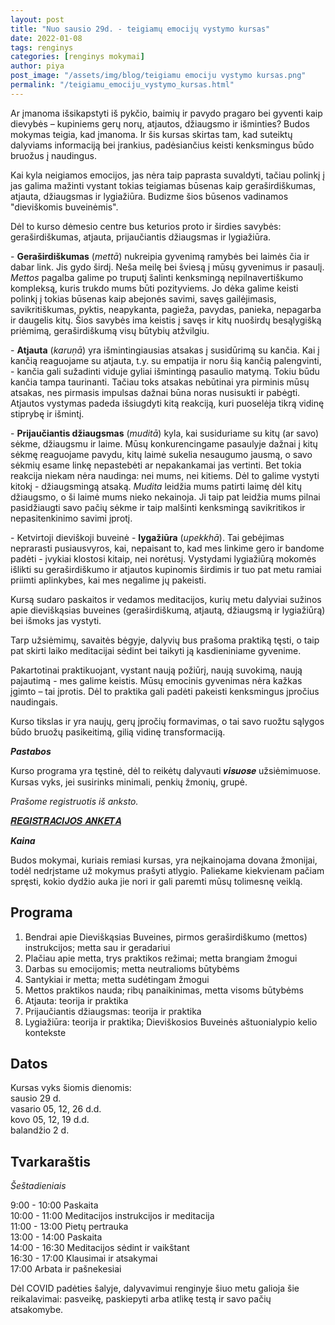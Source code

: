 ```yaml
---
layout: post
title: "Nuo sausio 29d. - teigiamų emocijų vystymo kursas"
date: 2022-01-08
tags: renginys
categories: [renginys mokymai]
author: piya
post_image: "/assets/img/blog/teigiamu emociju vystymo kursas.png"
permalink: "/teigiamu_emociju_vystymo_kursas.html"
---
```

Ar įmanoma išsikapstyti iš pykčio, baimių ir pavydo pragaro bei gyventi kaip dievybės – kupiniems gerų norų, atjautos, džiaugsmo ir išminties? Budos mokymas teigia, kad įmanoma.
Ir šis kursas skirtas tam, kad suteiktų dalyviams informaciją bei įrankius, padėsiančius keisti kenksmingus būdo bruožus į naudingus.

Kai kyla neigiamos emocijos, jas nėra taip paprasta suvaldyti, tačiau polinkį į jas galima mažinti vystant tokias teigiamas būsenas kaip geraširdiškumas, atjauta, džiaugsmas ir lygiažiūra. Budizme šios būsenos vadinamos "dieviškomis buveinėmis".

Dėl to kurso dėmesio centre bus keturios proto ir širdies savybės: geraširdiškumas, atjauta, prijaučiantis džiaugsmas ir lygiažiūra.

\- **Geraširdiškumas** (*mettā*) nukreipia gyvenimą ramybės bei laimės čia ir dabar link. Jis gydo širdį. Neša meilę bei šviesą į mūsų gyvenimus ir pasaulį. *Mettos* pagalba galime po truputį šalinti kenksmingą nepilnavertiškumo kompleksą, kuris trukdo mums būti pozityviems. Jo dėka galime keisti polinkį į tokias būsenas kaip abejonės savimi, savęs gailėjimasis, savikritiškumas, pyktis, neapykanta, pagieža, pavydas, panieka, nepagarba ir daugelis kitų. Šios savybės ima keistis į savęs ir kitų nuoširdų besąlygišką priėmimą, geraširdiškumą visų būtybių atžvilgiu.

\- **Atjauta** (*karuṇā*) yra išmintingiausias atsakas į susidūrimą su kančia. Kai į kančią reaguojame su atjauta, t.y. su empatija ir noru šią kančią palengvinti, - kančia gali sužadinti viduje gyliai išmintingą pasaulio matymą. Tokiu būdu kančia tampa taurinanti.
Tačiau toks atsakas nebūtinai yra pirminis mūsų atsakas, nes pirmasis impulsas dažnai būna noras nusisukti ir pabėgti.
Atjautos vystymas padeda išsiugdyti kitą reakciją, kuri puoselėja tikrą vidinę stiprybę ir išmintį.

\- **Prijaučiantis džiaugsmas** (*muditā*) kyla, kai susiduriame su kitų (ar savo) sėkme, džiaugsmu ir laime. Mūsų konkurencingame pasaulyje dažnai į kitų sėkmę reaguojame pavydu, kitų laimė sukelia nesaugumo jausmą, o savo sėkmių esame linkę nepastebėti ar nepakankamai jas vertinti. Bet tokia reakcija niekam nėra naudinga: nei mums, nei kitiems.
Dėl to galime vystyti kitokį - džiaugsmingą atsaką. *Mudita* leidžia mums patirti laimę dėl kitų džiaugsmo, o ši laimė mums nieko nekainoja. Ji taip pat leidžia mums pilnai pasidžiaugti savo pačių sėkme ir taip malšinti kenksmingą savikritikos ir nepasitenkinimo savimi įprotį.

\- Ketvirtoji dieviškoji buveinė - **lygažiūra** (*upekkhā*). Tai gebėjimas neprarasti pusiausvyros, kai, nepaisant to, kad mes linkime gero ir bandome padėti - įvykiai klostosi kitaip, nei norėtusį.
Vystydami lygiažiūrą mokomės išlikti su geraširdiškumo ir atjautos kupinomis širdimis ir tuo pat metu ramiai priimti aplinkybes, kai mes negalime jų pakeisti.

Kursą sudaro paskaitos ir vedamos meditacijos, kurių metu dalyviai sužinos apie dieviškąsias buveines (geraširdiškumą, atjautą, džiaugsmą ir lygiažiūrą) bei išmoks jas vystyti.

Tarp užsiėmimų, savaitės bėgyje, dalyvių bus prašoma praktiką tęsti, o taip pat skirti laiko meditacijai sėdint bei taikyti ją kasdieniniame gyvenime.

Pakartotinai praktikuojant, vystant naują požiūrį, naują suvokimą, naują pajautimą - mes galime keistis. Mūsų emocinis gyvenimas nėra kažkas įgimto – tai įprotis. Dėl to praktika gali padėti pakeisti kenksmingus įpročius naudingais.

Kurso tikslas ir yra naujų, gerų įpročių formavimas, o tai savo ruožtu sąlygos būdo bruožų pasikeitimą, gilią vidinę transformaciją.

***Pastabos***

Kurso programa yra tęstinė, dėl to reikėtų dalyvauti 𝒗𝒊𝒔𝒖𝒐𝒔𝒆 užsiėmimuose.\
Kursas vyks, jei susirinks minimali, penkių žmonių, grupė.

*Prašome registruotis iš anksto.*

[𝑹𝑬𝑮𝑰𝑺𝑻𝑹𝑨𝑪𝑰𝑱𝑶𝑺 𝑨𝑵𝑲𝑬𝑻𝑨](https://forms.gle/VFkpz6fQmFLWx5668)

***Kaina***

Budos mokymai, kuriais remiasi kursas, yra neįkainojama dovana žmonijai, todėl nedrįstame už mokymus prašyti atlygio. Paliekame kiekvienam pačiam spręsti, kokio dydžio auka jie nori ir gali paremti mūsų tolimesnę veiklą.

## Programa

1. Bendrai apie Dieviškąsias Buveines, pirmos geraširdiškumo (mettos) instrukcijos; metta sau ir geradariui
2. Plačiau apie metta, trys praktikos režimai; metta brangiam žmogui
3. Darbas su emocijomis; metta neutralioms būtybėms
4. Santykiai ir metta; metta sudėtingam žmogui
5. Mettos praktikos nauda; ribų panaikinimas, metta visoms būtybėms
6. Atjauta: teorija ir praktika
7. Prijaučiantis džiaugsmas: teorija ir praktika
8. Lygiažiūra: teorija ir praktika; Dieviškosios Buveinės aštuonialypio kelio kontekste

## Datos

Kursas vyks šiomis dienomis:\
sausio 29 d.\
vasario 05, 12, 26 d.d.\
kovo 05, 12, 19 d.d.\
balandžio 2 d.

## Tvarkaraštis

*Šeštadieniais*

9:00 - 10:00 Paskaita\
10:00 - 11:00 Meditacijos instrukcijos ir meditacija\
11:00 - 13:00 Pietų pertrauka\
13:00 - 14:00 Paskaita\
14:00 - 16:30 Meditacijos sėdint ir vaikštant\
16:30 - 17:00 Klausimai ir atsakymai\
17:00 Arbata ir pašnekesiai


Dėl COVID padėties šalyje, dalyvavimui renginyje šiuo metu galioja šie reikalavimai: pasveikę, paskiepyti arba atlikę testą ir savo pačių atsakomybe.

